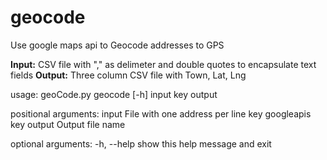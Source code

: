 # geocode

Use google maps api to Geocode addresses to GPS

**Input:** CSV file with "," as delimeter and double quotes to encapsulate text fields
**Output:** Three column CSV file with Town, Lat, Lng

usage: geoCode.py geocode [-h] input key output

positional arguments:
  input       File with one address per line
  key         googleapis key
  output      Output file name

optional arguments:
  -h, --help  show this help message and exit
